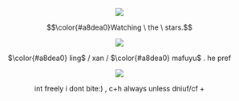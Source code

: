 <p align="center">
<img src="https://64.media.tumblr.com/d53022cfc8fe5df107618c01aee67d97/325de289d65a2a85-d1/s400x600/3b75f7ec4ec1621709bed9f9eaca365f6505576e.gifv"/>
</p>
<p align="center">
$$\color{#a8dea0}Watching \ the \ stars.$$ 
</p>
<p align="center">
<img src="https://64.media.tumblr.com/592dbd598d2f481df73e165da8a90715/c96728953122e301-85/s540x810/c2415efd82054ac78451a26acbafba959a1204c2.gifv"/>
</p>
<p align="center">
$\color{#a8dea0} ling$  / xan / $\color{#a8dea0} mafuyu$ . he pref
</p>
<p align="center">
<img src="https://64.media.tumblr.com/d53022cfc8fe5df107618c01aee67d97/325de289d65a2a85-d1/s400x600/3b75f7ec4ec1621709bed9f9eaca365f6505576e.gifv"/>
</p>
<p align="center">
int freely i dont bite:) , c+h always unless dniuf/cf + 
</p>
